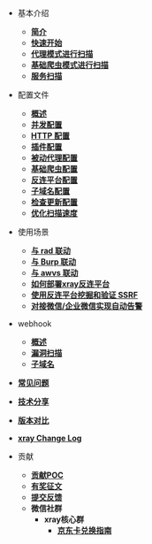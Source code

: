- 基本介绍
  - [**简介**](tutorial/introduce.md)
  - [**快速开始**](tutorial/prepare.md)
  - [**代理模式进行扫描**](tutorial/webscan_proxy.md)
  - [**基础爬虫模式进行扫描**](tutorial/webscan_basic_crawler.md)
  - [**服务扫描**](tutorial/service_scan.md)
- 配置文件
  - [**概述**](configration/README.md)
  - [**并发配置**](configration/parallel.md)
  - [**HTTP 配置**](configration/http.md)
  - [**插件配置**](configration/plugins.md)
  - [**被动代理配置**](configration/mitm.md)
  - [**基础爬虫配置**](configration/basic-crawler.md)
  - [**反连平台配置**](configration/reverse.md)
  - [**子域名配置**](configration/subdomain.md)
  - [**检查更新配置**](configration/update.md)
  - [**优化扫描速度**](tutorial/speed.md)
- 使用场景
  - [**与 rad 联动**](scenario/rad.md)
  - [**与 Burp 联动**](scenario/burp.md)
  - [**与 awvs 联动**](scenario/awvs.md)
  - [**如何部署xray反连平台**](scenario/reverse.md)
  - [**使用反连平台挖掘和验证 SSRF**](scenario/reverse_server_ssrf.md)
  - [**对接微信/企业微信实现自动告警**](scenario/xray_vuln_alert.md)

- webhook
  - [**概述**](webhook/webhook.md)
  - [**漏洞扫描**](webhook/vuln.md)
  - [**子域名**](webhook/subdomain.md)
- [**常见问题**](tutorial/faq.md)
- [**技术分享**](share/share.md)
- [**版本对比**](generic/compare.md)
- [**xray Change Log**](./generic/changeLog.md)
- 贡献
  - [**贡献POC**](tutorial/contribute.md)
  - [**有奖征文**](scenario/intro.md)
  - [**提交反馈**](tutorial/feedback.md)
  - **微信社群**
    - **xray核心群**
      - [**京东卡兑换指南**](tutorial/core_jd.md)